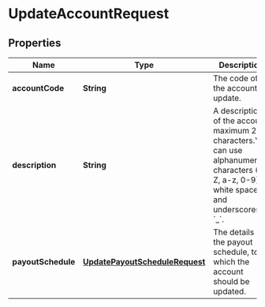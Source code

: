 

# UpdateAccountRequest


## Properties

| Name | Type | Description | Notes |
|------------ | ------------- | ------------- | -------------|
|**accountCode** | **String** | The code of the account to update. |  |
|**description** | **String** | A description of the account, maximum 256 characters.You can use alphanumeric characters (A-Z, a-z, 0-9), white spaces, and underscores &#x60;_&#x60;. |  [optional] |
|**payoutSchedule** | [**UpdatePayoutScheduleRequest**](UpdatePayoutScheduleRequest.md) | The details of the payout schedule, to which the account should be updated. |  [optional] |



